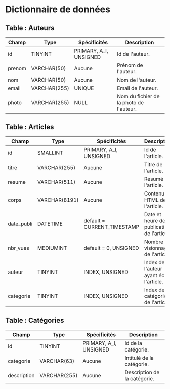 # Dictionnaire de données

## Table : **Auteurs**
|Champ|Type|Spécificités|Description|
|-|-|-|-|
|id|TINYINT|PRIMARY, A_I, UNSIGNED|Id de l'auteur.|
|prenom|VARCHAR(50)|Aucune|Prénom de l'auteur.|
|nom|VARCHAR(50)|Aucune|Nom de l'auteur.|
|email|VARCHAR(255)|UNIQUE|Email de l'auteur.|
|photo|VARCHAR(255)|NULL|Nom du fichier de la photo de l'auteur.|

## Table : **Articles**
|Champ|Type|Spécificités|Description|
|-|-|-|-|
|id|SMALLINT|PRIMARY, A_I, UNSIGNED|Id de l'article.|
|titre|VARCHAR(255)|Aucune|Titre de l'article.|
|resume|VARCHAR(511)|Aucune|Résumé de l'article.|
|corps|VARCHAR(8191)|Aucune|Contenu HTML de l'article.|
|date_publi|DATETIME|default = CURRENT_TIMESTAMP|Date et heure de publication de l'article.|
|nbr_vues|MEDIUMINT|default = 0, UNSIGNED|Nombre de visionnages de l'article.|
|auteur|TINYINT|INDEX, UNSIGNED|Index de l'auteur ayant écrit l'article.|
|categorie|TINYINT|INDEX, UNSIGNED|Index de la catégorie de l'article.|

## Table : **Catégories**
|Champ|Type|Spécificités|Description|
|-|-|-|-|
|id|TINYINT|PRIMARY, A_I, UNSIGNED|Id de la catégorie.|
|categorie|VARCHAR(63)|Aucune|Intitulé de la catégorie.|
|description|VARCHAR(255)|Aucune|Description de la catégorie.|
